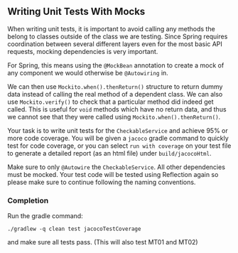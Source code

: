 ## Writing Unit Tests With Mocks

When writing unit tests, it is important to avoid calling any
methods the belong to classes outside of the class we are testing.
Since Spring requires coordination between several different layers
even for the most basic API requests, mocking dependencies is very
important.

For Spring, this means using the `@MockBean` annotation to create
a mock of any component we would otherwise be `@Autowiring` in.

We can then use `Mockito.when().thenReturn()` structure to return
dummy data instead of calling the real method of a dependent class.
We can also use `Mockito.verify()` to check that a particular
method did indeed get called. This is useful for `void` methods
which have no return data, and thus we cannot see that they were
called using `Mockito.when().thenReturn()`.

Your task is to write unit tests for the `CheckableService` and
achieve 95% or more code coverage. You will be given a `jacoco`
gradle command to quickly test for code coverage, or you can select
`run with coverage` on your test file to generate a detailed 
report (as an html file) under `build/jacocoHtml`.

Make sure to only `@Autowire` the `CheckableService`. All other
dependencies must be mocked. Your test code will be tested using
Reflection again so please make sure to continue following the
naming conventions.

### Completion

Run the gradle command:

`./gradlew -q clean test jacocoTestCoverage`

and make sure all tests pass. (This will also test MT01 and MT02)